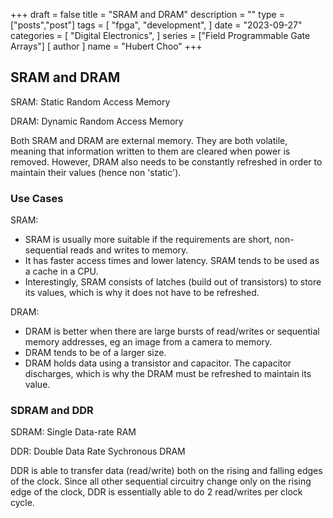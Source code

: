 +++
draft = false
title = "SRAM and DRAM"
description = ""
type = ["posts","post"]
tags = [
    "fpga",
    "development",
]
date = "2023-09-27"
categories = [
    "Digital Electronics",
]
series = ["Field Programmable Gate Arrays"]
[ author ]
  name = "Hubert Choo"
+++

## SRAM and DRAM

SRAM: Static Random Access Memory

DRAM: Dynamic Random Access Memory

Both SRAM and DRAM are external memory. They are both volatile, meaning that information written to them are cleared when power is removed. However, DRAM also needs to be constantly refreshed in order to maintain their values (hence non 'static').

### Use Cases
SRAM:
- SRAM is usually more suitable if the requirements are short, non-sequential reads and writes to memory. 
- It has faster access times and lower latency. SRAM tends to be used as a cache in a CPU. 
- Interestingly, SRAM consists of latches (build out of transistors) to store its values, which is why it does not have to be refreshed.

DRAM:
- DRAM is better when there are large bursts of read/writes or sequential memory addresses, eg an image from a camera to memory. 
- DRAM tends to be of a larger size. 
- DRAM holds data using a transistor and capacitor. The capacitor discharges, which is why the DRAM must be refreshed to maintain its value.

### SDRAM and DDR
SDRAM: Single Data-rate RAM

DDR: Double Data Rate Sychronous DRAM

DDR is able to transfer data (read/write) both on the rising and falling edges of the clock. Since all other sequential circuitry change only on the rising edge of the clock, DDR is essentially able to do 2 read/writes per clock cycle.